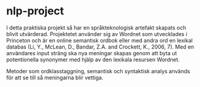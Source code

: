 # nlp-project
I detta praktiska projekt så har en språkteknologisk artefakt skapats och blivit utvärderad. Projektetet använder sig av Wordnet som utvecklades i Princeton och är en online semantisk ordbok eller med andra ord en lexikal databas (Li, Y., McLean, D., Bandar, Z.A. and Crockett, K., 2006, 7). Med en användares input sträng ska nya meningar skapas genom att byta ut potentionella synonymer med hjälp av den lexikala resursen Wordnet.

Metoder som ordklasstaggning, semantisk och syntaktisk analys används för att se till så meningarna blir vettiga.
